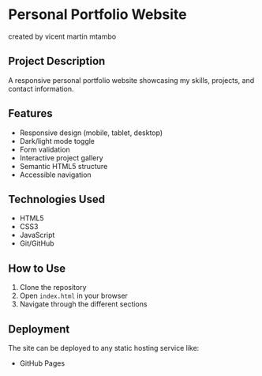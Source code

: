 # Personal Portfolio Website
created by vicent martin mtambo

## Project Description
A responsive personal portfolio website showcasing my skills, projects, and contact information.

## Features
- Responsive design (mobile, tablet, desktop)
- Dark/light mode toggle
- Form validation
- Interactive project gallery
- Semantic HTML5 structure
- Accessible navigation

## Technologies Used
- HTML5
- CSS3
- JavaScript
- Git/GitHub

## How to Use
1. Clone the repository
2. Open `index.html` in your browser
3. Navigate through the different sections

## Deployment
The site can be deployed to any static hosting service like:
- GitHub Pages
